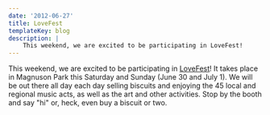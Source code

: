 ```yaml
---
date: '2012-06-27'
title: LoveFest
templateKey: blog
description: |
    This weekend, we are excited to be participating in LoveFest!
---
```

This weekend, we are excited to be participating in [LoveFest](http://www.nwlovefest.org/)!  It takes place in Magnuson Park this Saturday and Sunday (June 30 and July 1).  We will be out there all day each day selling biscuits and enjoying the 45 local and regional music acts, as well as the art and other activities.  Stop by the booth and say "hi" or, heck, even buy a biscuit or two. 
